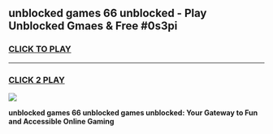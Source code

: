 
## unblocked games 66 unblocked - Play Unblocked Gmaes & Free #0s3pi
<h3>
<a href="https://news.freeplayer.one?title=unblocked_games_66_unblocked&ref=24F">CLICK TO PLAY</a></h3>
<hr>

<h3>
<a href="https://news.freeplayer.one?title=unblocked_games_66_unblocked&ref=24F">CLICK 2 PLAY</a>
  
</h3>

<a href="https://news.freeplayer.one?title=unblocked_games_66_unblocked&ref=24F/"><img src="https://clearcache.store/games.png"></a>


**unblocked games 66 unblocked games unblocked: Your Gateway to Fun and Accessible Online Gaming**
